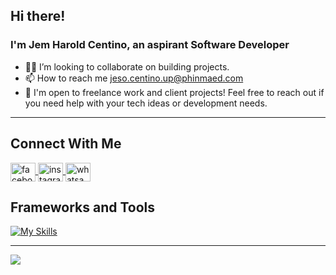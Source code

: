 <h2>Hi there!</h2>
<h3> I'm Jem Harold Centino, an aspirant Software Developer</h3>

- 👨‍💻 I’m looking to collaborate on building projects.
- 📫 How to reach me [jeso.centino.up@phinmaed.com](jeso.centino.up@phinmaed.com)
- 💼 I'm open to freelance work and client projects! Feel free to reach out if you need help with your tech ideas or development needs.

<hr/>

## Connect With Me
<a href="https://www.facebook.com/kawuudesu" target="_blank">
  <img align="center" src="https://raw.githubusercontent.com/rahuldkjain/github-profile-readme-generator/master/src/images/icons/Social/facebook.svg" alt="facebook.com" height="30" width="40" />
</a>

<a href="https://www.instagram.com/_kawuuu/" target="_blank">
  <img align="center" src="https://raw.githubusercontent.com/rahuldkjain/github-profile-readme-generator/master/src/images/icons/Social/instagram.svg" alt="instagram.com" height="30" width="40" />
</a>

<a href="https://wa.me/09464604037" target="_blank">
  <img align="center" src="https://raw.githubusercontent.com/rahuldkjain/github-profile-readme-generator/master/src/images/icons/Social/whatsapp.svg" alt="whatsapp.com" height="30" width="40" />
</a>


## Frameworks and Tools

[![My Skills](https://skillicons.dev/icons?i=git,nodejs,flutter,androidstudio,docker,mysql,postgres,unity,mongodb,figma,laravel)](https://skillicons.dev)

<hr/>

![](http://github-profile-summary-cards.vercel.app/api/cards/profile-details?username=kawudiv&theme=nord_dark)

